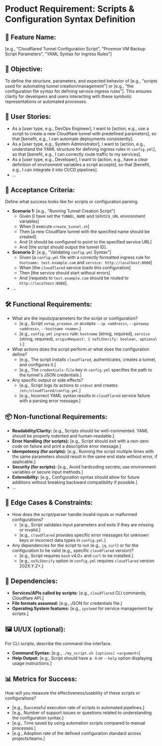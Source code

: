 # Product Requirement: Scripts & Configuration Syntax Definition

## 🧩 Feature Name:
[e.g., "Cloudflared Tunnel Configuration Script", "Proxmox VM Backup Script Parameters", "YAML Syntax for Ingress Rules"]

## 🎯 Objective:
To define the structure, parameters, and expected behavior of [e.g., "scripts used for automating tunnel creation/management"] or [e.g., "the configuration file syntax for defining service ingress rules"]. This ensures clarity for developers and users interacting with these symbolic representations or automated processes.

## 👤 User Stories:
- As a [user type, e.g., DevOps Engineer], I want to [action, e.g., use a script to create a new Cloudflare tunnel with predefined parameters], so that [benefit, e.g., I can automate deployments consistently].
- As a [user type, e.g., System Administrator], I want to [action, e.g., understand the YAML structure for defining ingress rules in `config.yml`], so that [benefit, e.g., I can correctly route traffic to my services].
- As a [user type, e.g., Developer], I want to [action, e.g., have a clear definition of environment variables a script accepts], so that [benefit, e.g., I can integrate it into CI/CD pipelines].
- ...

## 🔁 Acceptance Criteria:
Define what success looks like for scripts or configuration parsing.
- **Scenario 1:** [e.g., "Running Tunnel Creation Script"]
  - Given [I have set the `TUNNEL_NAME` and `SERVICE_URL` environment variables]
  - When [I execute `create_tunnel.sh`]
  - Then [a new Cloudflare tunnel with the specified name should be created]
  - And [it should be configured to point to the specified service URL]
  - And [the script should output the tunnel ID].
- **Scenario 2:** [e.g., "Validating `config.yml` Syntax"]
  - Given [a `config.yml` file with a correctly formatted ingress rule for `hostname: test.example.com` and `service: http://localhost:8080`]
  - When [the `cloudflared` service loads this configuration]
  - Then [the service should start without errors]
  - And [requests to `test.example.com` should be routed to `http://localhost:8080`].
- ...

## 🛠️ Functional Requirements:
- What are the inputs/parameters for the script or configuration?
  - [e.g., Script `setup_proxmox.sh` accepts `--ip <address>`, `--gateway <address>`, `--hostname <name>`.]
  - [e.g., `config.yml` `ingress` rule: `hostname` (string, required), `service` (string, required), `originRequest: { noTLSVerify: boolean, optional }`.]
- What actions does the script perform or what does the configuration define?
  - [e.g., The script installs `cloudflared`, authenticates, creates a tunnel, and configures it.]
  - [e.g., The `credentials-file` key in `config.yml` specifies the path to the tunnel's JSON credentials.]
- Any specific output or side effects?
  - [e.g., Script logs its actions to `stdout` and creates `/etc/cloudflared/config.yml`.]
  - [e.g., Incorrect YAML syntax results in `cloudflared` service failure with a parsing error message.]

## 📦 Non-functional Requirements:
- **Readability/Clarity:** [e.g., Scripts should be well-commented. YAML should be properly indented and human-readable.]
- **Error Handling (for scripts):** [e.g., Script should exit with a non-zero code on failure and print a descriptive error message.]
- **Idempotency (for scripts):** [e.g., Running the script multiple times with the same parameters should result in the same end state without error, if applicable.]
- **Security (for scripts):** [e.g., Avoid hardcoding secrets; use environment variables or secure input methods.]
- **Extensibility:** [e.g., Configuration syntax should allow for future additions without breaking backward compatibility if possible.]
- ...

## 🧪 Edge Cases & Constraints:
- How does the script/parser handle invalid inputs or malformed configurations?
  - [e.g., Script validates input parameters and exits if they are missing or invalid.]
  - [e.g., `cloudflared` provides specific error messages for unknown keys or incorrect data types in `config.yml`.]
- Any dependencies for the script to run (e.g., `jq`, `curl`) or for the configuration to be valid (e.g., specific `cloudflared` version)?
  - [e.g., Script requires `bash` v4.0+ and `curl` to be installed.]
  - [e.g., `noTLSVerify` option in `config.yml` requires `cloudflared` version 202X.Y.Z+.]

## 🔗 Dependencies:
- **Services/APIs called by scripts:** [e.g., `cloudflared` CLI commands, Cloudflare API.]
- **File formats assumed:** [e.g., JSON for credentials file.]
- **Operating System features:** [e.g., `systemd` for service management by scripts.]

## 🖼️ UI/UX (optional):
For CLI scripts, describe the command-line interface.
- **Command Syntax:** [e.g., `./my_script.sh [options] <argument>`]
- **Help Output:** [e.g., Script should have a `-h` or `--help` option displaying usage instructions.]

## 📊 Metrics for Success:
How will you measure the effectiveness/usability of these scripts or configurations?
- [e.g., Successful execution rate of scripts in automated pipelines.]
- [e.g., Number of support issues or questions related to understanding the configuration syntax.]
- [e.g., Time saved by using automation scripts compared to manual processes.]
- [e.g., Adoption rate of the defined configuration standard across projects/teams.]
